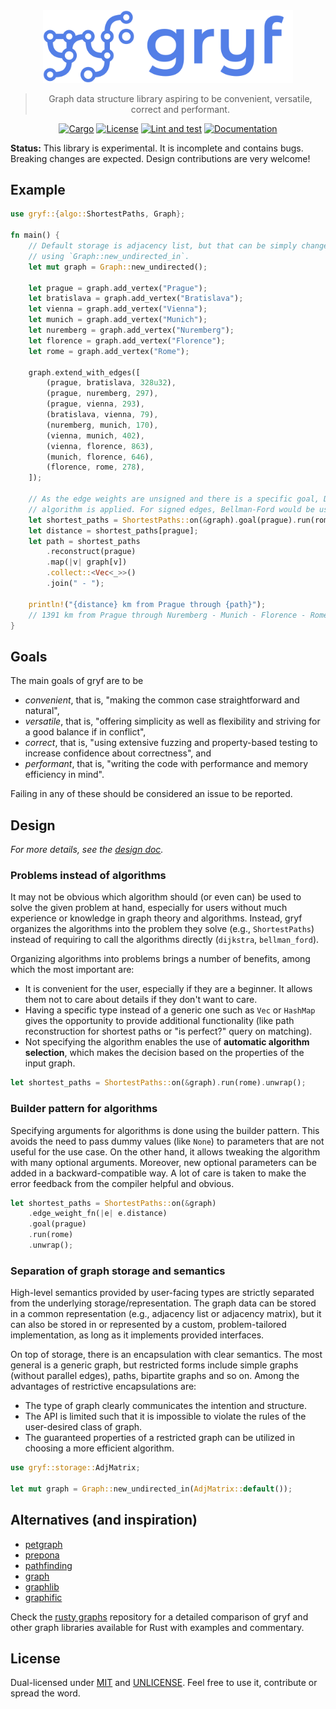 <div align="center">

<img src="https://raw.githubusercontent.com/pnevyk/gryf/main/assets/logo-gryf-text.png" width="400px" />

> Graph data structure library aspiring to be convenient, versatile, correct and performant.

[![Cargo](https://img.shields.io/crates/v/gryf.svg)](https://crates.io/crates/gryf)
[![License](https://img.shields.io/badge/license-MIT_OR_Unlicense-blue.svg)](https://github.com/pnevyk/gryf)
[![Lint and test](https://github.com/pnevyk/gryf/actions/workflows/main.yml/badge.svg)](https://github.com/pnevyk/gryf/actions/workflows/main.yml)
[![Documentation](https://docs.rs/gryf/badge.svg)](https://docs.rs/gryf)

</div>

**Status:** This library is experimental. It is incomplete and contains bugs.
Breaking changes are expected. Design contributions are very welcome!

## Example

```rust
use gryf::{algo::ShortestPaths, Graph};

fn main() {
    // Default storage is adjacency list, but that can be simply changed by
    // using `Graph::new_undirected_in`.
    let mut graph = Graph::new_undirected();

    let prague = graph.add_vertex("Prague");
    let bratislava = graph.add_vertex("Bratislava");
    let vienna = graph.add_vertex("Vienna");
    let munich = graph.add_vertex("Munich");
    let nuremberg = graph.add_vertex("Nuremberg");
    let florence = graph.add_vertex("Florence");
    let rome = graph.add_vertex("Rome");

    graph.extend_with_edges([
        (prague, bratislava, 328u32),
        (prague, nuremberg, 297),
        (prague, vienna, 293),
        (bratislava, vienna, 79),
        (nuremberg, munich, 170),
        (vienna, munich, 402),
        (vienna, florence, 863),
        (munich, florence, 646),
        (florence, rome, 278),
    ]);

    // As the edge weights are unsigned and there is a specific goal, Dijktra's
    // algorithm is applied. For signed edges, Bellman-Ford would be used.
    let shortest_paths = ShortestPaths::on(&graph).goal(prague).run(rome).unwrap();
    let distance = shortest_paths[prague];
    let path = shortest_paths
        .reconstruct(prague)
        .map(|v| graph[v])
        .collect::<Vec<_>>()
        .join(" - ");

    println!("{distance} km from Prague through {path}");
    // 1391 km from Prague through Nuremberg - Munich - Florence - Rome
}
```

##  Goals

The main goals of gryf are to be

* _convenient_, that is, "making the common case straightforward and natural",
* _versatile_, that is, "offering simplicity as well as flexibility and striving
  for a good balance if in conflict",
* _correct_, that is, "using extensive fuzzing and property-based testing to
  increase confidence about correctness", and
* _performant_, that is, "writing the code with performance and memory
  efficiency in mind".

Failing in any of these should be considered an issue to be reported.

## Design

_For more details, see the [design doc](./DESIGN.md)._

### Problems instead of algorithms

It may not be obvious which algorithm should (or even can) be used to solve the
given problem at hand, especially for users without much experience or knowledge
in graph theory and algorithms. Instead, gryf organizes the algorithms into the
problem they solve (e.g., `ShortestPaths`) instead of requiring to call the
algorithms directly (`dijkstra`, `bellman_ford`).

Organizing algorithms into problems brings a number of benefits, among which the
most important are:

* It is convenient for the user, especially if they are a beginner. It allows
  them not to care about details if they don't want to care.
* Having a specific type instead of a generic one such as `Vec` or `HashMap`
  gives the opportunity to provide additional functionality (like path
  reconstruction for shortest paths or "is perfect?" query on matching).
* Not specifying the algorithm enables the use of **automatic algorithm
  selection**, which makes the decision based on the properties of the input
  graph.

```rust
let shortest_paths = ShortestPaths::on(&graph).run(rome).unwrap();
```

### Builder pattern for algorithms

Specifying arguments for algorithms is done using the builder pattern. This
avoids the need to pass dummy values (like `None`) to parameters that are not
useful for the use case. On the other hand, it allows tweaking the algorithm
with many optional arguments. Moreover, new optional parameters can be added in
a backward-compatible way. A lot of care is taken to make the error feedback
from the compiler helpful and obvious.

```rust
let shortest_paths = ShortestPaths::on(&graph)
    .edge_weight_fn(|e| e.distance)
    .goal(prague)
    .run(rome)
    .unwrap();
```

### Separation of graph storage and semantics

High-level semantics provided by user-facing types are strictly separated from
the underlying storage/representation. The graph data can be stored in a common
representation (e.g., adjacency list or adjacency matrix), but it can also be
stored in or represented by a custom, problem-tailored implementation, as long
as it implements provided interfaces.

On top of storage, there is an encapsulation with clear semantics. The most
general is a generic graph, but restricted forms include simple graphs (without
parallel edges), paths, bipartite graphs and so on. Among the advantages of
restrictive encapsulations are:

* The type of graph clearly communicates the intention and structure.
* The API is limited such that it is impossible to violate the rules of the
  user-desired class of graph.
* The guaranteed properties of a restricted graph can be utilized in choosing a
  more efficient algorithm.

```rust
use gryf::storage::AdjMatrix;

let mut graph = Graph::new_undirected_in(AdjMatrix::default());
```

## Alternatives (and inspiration)

* [petgraph](https://crates.io/crates/petgraph)
* [prepona](https://crates.io/crates/prepona)
* [pathfinding](https://crates.io/crates/pathfinding)
* [graph](https://crates.io/crates/graph)
* [graphlib](https://crates.io/crates/graphlib)
* [graphific](https://crates.io/crates/graphific)

Check the [rusty graphs](https://github.com/pnevyk/rusty-graphs) repository for
a detailed comparison of gryf and other graph libraries available for Rust with
examples and commentary.

## License

Dual-licensed under [MIT](LICENSE) and [UNLICENSE](UNLICENSE). Feel free to use
it, contribute or spread the word.
